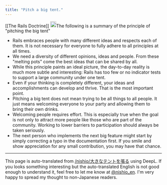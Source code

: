 ```yaml
---
title: "Pitch a big tent."
---
```


[[The Rails Doctrine]]
<img src='https://scrapbox.io/api/pages/nishio-en/GPT-4/icon' alt='GPT-4.icon' height="19.5"/>The following is a summary of the principle of "pitching the big tent"
- Rails embraces people with many different ideas and respects each of them. It is not necessary for everyone to fully adhere to all principles at all times.
- We need a diversity of different opinions, ideas and people. From these "melting pots" come the best ideas that can be shared by all.
- While this principle paints an ideal picture, the day-to-day reality is much more subtle and interesting: Rails has too few or no indicator tests to support a large community under one tent.
- Even if your thinking is completely different, your ideas and accomplishments can develop and thrive. That is the most important point.
- Pitching a big tent does not mean trying to be all things to all people. It just means welcoming everyone to your party and allowing them to bring their own drinks.
- Welcoming people requires effort. This is especially true when the goal is not only to attract more people like those who are part of the community. Working to lower barriers to participation should always be taken seriously.
- The next person who implements the next big feature might start by simply correcting a typo in the documentation first. If you smile and show appreciation for any small contribution, you may have that chance.

---
This page is auto-translated from [/nishio/大きなテントを張る](https://scrapbox.io/nishio/大きなテントを張る) using DeepL. If you looks something interesting but the auto-translated English is not good enough to understand it, feel free to let me know at [@nishio_en](https://twitter.com/nishio_en). I'm very happy to spread my thought to non-Japanese readers.